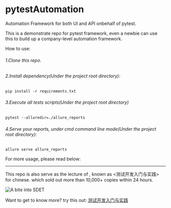 # pytestAutomation

Automation Framework for both UI and API onbehalf of pytest.


This is a demonstrate repo for pytest framework, even a newbie can use this to build up a company-level automation framework.

How to use:

###### 1.Clone this repo.
###### 2.Install dependency(Under the project root directory):
```
pip install -r requirements.txt
```
###### 3.Execute all tests scripts(Under the project root directory)
```
pytest --alluredir=./allure_reports
```
###### 4.Serve your reports, under cmd command line mode(Under the project root directory):
```
allure serve allure_reports
```

For more usage, please read below:

---
This repo is also serve as the  lecture of <A bite into SDET>, known as <测试开发入门与实践> for chinese. which sold out more than 10,000+ copies within 24 hours.


![A bite into SDET](https://helloqa.com/2020/09/10/%E6%B5%8B%E8%AF%95%E6%84%9F%E6%82%9F/%E6%B5%8B%E8%AF%95%E5%BC%80%E5%8F%91%E5%85%A5%E9%97%A8%E4%B8%8E%E5%AE%9E%E8%B7%B5%EF%BC%8C%E4%BD%A0%E5%80%BC%E5%BE%97%E6%8B%A5%E6%9C%89/2.jpg)

Want to get to know more? try this out: [测试开发入门与实践](https://helloqa.com/2020/09/10/%E6%B5%8B%E8%AF%95%E6%84%9F%E6%82%9F/%E6%B5%8B%E8%AF%95%E5%BC%80%E5%8F%91%E5%85%A5%E9%97%A8%E4%B8%8E%E5%AE%9E%E8%B7%B5%EF%BC%8C%E4%BD%A0%E5%80%BC%E5%BE%97%E6%8B%A5%E6%9C%89/)